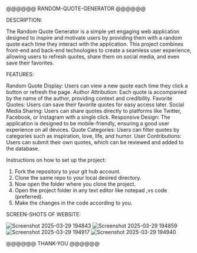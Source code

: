 @@@@@@ RANDOM-QUOTE-GENERATOR @@@@@@

DESCRIPTION:   

The Random Quote Generator is a simple yet engaging web application designed to inspire and motivate users by providing them with a random quote each time they interact with the application. This project combines front-end and back-end technologies to create a seamless user experience, allowing users to refresh quotes, share them on social media, and even save their favorites.

FEATURES:

Random Quote Display: Users can view a new quote each time they click a button or refresh the page.
Author Attribution: Each quote is accompanied by the name of the author, providing context and credibility.
Favorite Quotes: Users can save their favorite quotes for easy access later.
Social Media Sharing: Users can share quotes directly to platforms like Twitter, Facebook, or Instagram with a single click.
Responsive Design: The application is designed to be mobile-friendly, ensuring a good user experience on all devices.
Quote Categories: Users can filter quotes by categories such as inspiration, love, life, and humor.
User Contributions: Users can submit their own quotes, which can be reviewed and added to the database.



Instructions on how to set up the project:

1. Fork the repository to your git hub account.
2. Clone the same repo to your local desired directory.
3. Now open the folder where you clone the project.
4. Open the project folder in any text editor like notepad ,vs code (preferred).
5. Make the changes in the code according to you.

SCREEN-SHOTS OF WEBSITE:

![Screenshot 2025-03-29 194843](https://github.com/user-attachments/assets/463c4fa0-6908-4c30-a265-b7ddf075f907)
![Screenshot 2025-03-29 194859](https://github.com/user-attachments/assets/6bd5c144-ca57-49aa-a76f-4522f01d9ec5)
![Screenshot 2025-03-29 194917](https://github.com/user-attachments/assets/a5f0dc42-4c3e-4b1a-92e9-55f37f113609)
![Screenshot 2025-03-29 194940](https://github.com/user-attachments/assets/00870ca2-c74e-4103-a253-7aee2fa9c28e)





@@@@@@ THANK-YOU @@@@@@

